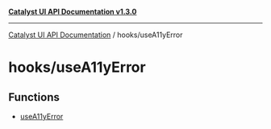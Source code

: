 [**Catalyst UI API Documentation v1.3.0**](../../README.md)

---

[Catalyst UI API Documentation](../../README.md) / hooks/useA11yError

# hooks/useA11yError

## Functions

- [useA11yError](functions/useA11yError.md)
